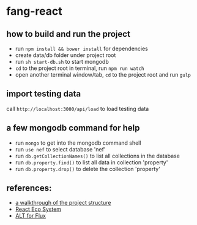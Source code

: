 # fang-react

## how to build and run the project

* run `npm install && bower install` for dependencies
* create data/db folder under project root
* run `sh start-db.sh` to start mongodb
* `cd` to the project root in terminal, run `npm run watch`
* open another terminal window/tab, `cd` to the project root and run `gulp`

## import testing data

call `http://localhost:3000/api/load` to load testing data

## a few mongodb command for help

* run `mongo` to get into the mongodb command shell
* run `use nef` to select database 'nef'
* run `db.getCollectionNames()` to list all collections in the database
* run `db.property.find()` to list all data in collection 'property'
* run `db.property.drop()` to delete the collection 'property'

## references:

* [a walkthrough of the project structure](http://sahatyalkabov.com/create-a-character-voting-app-using-react-nodejs-mongodb-and-socketio/)
* [React Eco System](http://www.toptal.com/react/navigating-the-react-ecosystem)
* [ALT for Flux](http://alt.js.org/guide/)
